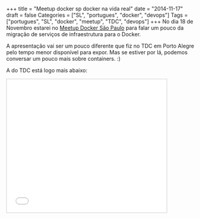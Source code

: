 +++
title = "Meetup docker sp docker na vida real"
date = "2014-11-17"
draft = false
Categories = ["SL", "portugues", "docker", "devops"]
Tags = ["portugues", "SL", "docker", "meetup", "TDC", "devops"]
+++
No dia 18 de Novembro estarei no [Meetup Docker São Paulo][meetup] para falar
um pouco da migração de serviços de infraestrutura para o Docker.

A apresentação vai ser um pouco diferente que fiz no TDC em Porto
Alegre pelo tempo menor disponível para expor. Mas se estiver por lá,
podemos conversar um pouco mais sobre containers. :)

A do TDC está logo mais abaixo:

<iframe src="//www.slideshare.net/slideshow/embed_code/40419981" width="425" height="355" frameborder="0" marginwidth="0" marginheight="0" scrolling="no" style="border:1px solid #CCC; border-width:1px; margin-bottom:5px; max-width: 100%;" allowfullscreen> </iframe> <div style="margin-bottom:5px"><div style="margin-bottom:5px">

[meetup]: http://www.meetup.com/Docker-Sao-Paulo/events/218601856/
